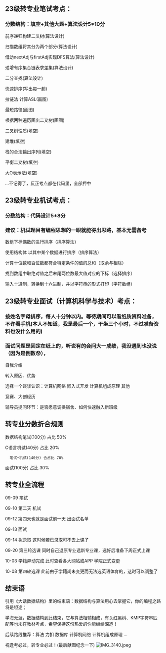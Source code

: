 ## 23级转专业笔试考点：
### 分数结构：填空+其他大题+算法设计5*10分
前序递归构建二叉树(算法设计)

扫描数组将其分为两个部分(算法设计)

借助nextAdj与firstAdj实现DFS算法(算法设计)

递增有序集合链表求差集(算法设计)

二分查找(算法设计)

快速排序(写出每一趟)

拉链法 计算ASL(画图)

最短路径(画图)

根据两种遍历画出二叉树(画图)

二叉树性质(填空)

建堆(填空)

栈的合法输出序列(填空)

平衡二叉树(填空)

大O表示法(填空)

...不记得了，反正考点都在代码里，全部押中
## 23级转专业机试考点：
### 分数结构：代码设计5*8分
### 建议：机试题目有编程思想的一眼就能得出思路，基本无需备考
数组下标偶数的进行排序（排序算法）

使用结构体 以其中某个数据进行排序（排序算法）

计算十位数和百位数都符合特定条件的值的总和（取余与相除）

找到数组中取绝对值之后末尾两位数最大值对应的下标（选择排序）

输入十进制，转换到十六进制，并以字符串的形式打印（字符数组）
## 23级转专业面试（计算机科学与技术）考点：
### 按姓名字母排序，每人十分钟以内。等待期间可以看纸质资料准备，不许看手机(本人不知道，我是最后一个，干坐三个小时，不过准备资料也没什么用的)
### 面试问题是固定在纸上的，听说有的会问大一成绩，我没遇到也没说（因为是倒数😰），
自我介绍

转入原因、优势

选择一个谈谈认识：计算机网络 嵌入式开发 计算机组成原理 其他

竞赛、大创经历

辅导员提问环节：是否愿意调换宿舍、如何快速融入新班级
## 转专业分数折合规则
数据结构笔试(100分) 占比 50%

C语言机试(40分) 占比 20%

      笔试+机试(140分) 合占比 70%

面试(100分) 占比 30%
## 转专业全流程
09-09 笔试

09-10 第二天 机试

09-12 第四天也就是面试前一天 出面试名单

09-13 面试

09-14 拟录取 这时候若已录取可不去上课了

09-20 第三轮选课 同时自己退原专业选新专业课，选好后准备下周正式上课

10-03 学籍异动完成 此时查看各大网站或APP 学院正式变更

10-08 第四轮选课 此前由于学籍尚未变更而无法选英语体育的，这时可以调整了

## 结束语
引用《大话数据结构》里的结束语：数据结构与算法用心去掌握它，你的编程之路将是坦途；

学海无涯，数据结构到此结束，它与算法相辅相成，有关红黑树、KMP字符串匹配等也未在教材考点，希望保持这份热爱的你能继续深造！

后续路线推荐：算法 力扣 数据库 计算机网络 计算机组成原理 ...

祝逢考必过，转专业必过！(最后献图纪念一下)
![IMG_3140.jpeg](https://s2.loli.net/2024/10/05/SbG69Qs42cBWyk3.jpg)
